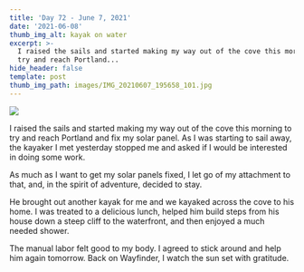 ```yaml
---
title: 'Day 72 - June 7, 2021'
date: '2021-06-08'
thumb_img_alt: kayak on water
excerpt: >-
  I raised the sails and started making my way out of the cove this morning to
  try and reach Portland...
hide_header: false
template: post
thumb_img_path: images/IMG_20210607_195658_101.jpg
---
```

![](/\_static/app-assets/graceful-apple.jpg)

I raised the sails and started making my way out of the cove this morning to try and reach Portland and fix my solar panel. As I was starting to sail away, the kayaker I met yesterday stopped me and asked if I would be interested in doing some work.

As much as I want to get my solar panels fixed, I let go of my attachment to that, and, in the spirit of adventure, decided to stay.

He brought out another kayak for me and we kayaked across the cove to his home. I was treated to a delicious lunch, helped him build steps from his house down a steep cliff to the waterfront, and then enjoyed a much needed shower.

The manual labor felt good to my body. I agreed to stick around and help him again tomorrow. Back on Wayfinder, I watch the sun set with gratitude.
